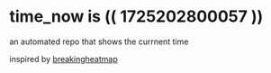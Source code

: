 # time_now is (( 1725202800057 ))

an automated repo that shows the currnent time

inspired by [breakingheatmap](https://github.com/breakingheatmap/breakingheatmap)